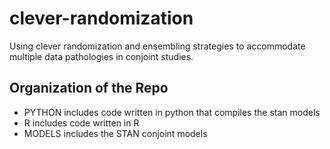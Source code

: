 # clever-randomization
Using clever randomization and ensembling strategies to accommodate multiple data pathologies in conjoint studies.

## Organization of the Repo
+ PYTHON includes code written in python that compiles the stan models
+ R includes code written in R
+ MODELS includes the STAN conjoint models
